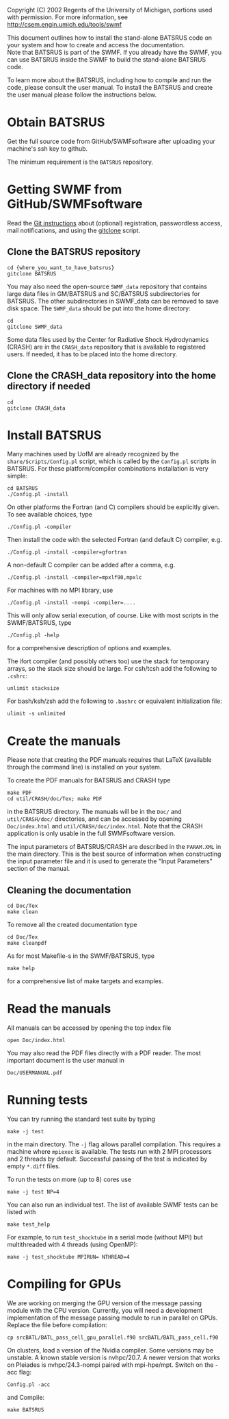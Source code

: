 Copyright (C) 2002 Regents of the University of Michigan,
portions used with permission.
For more information, see http://csem.engin.umich.edu/tools/swmf

This document outlines how to install the stand-alone BATSRUS code
on your system and how to create and access the documentation.  
Note that BATSRUS is part of the SWMF. If you already have the SWMF,
you can use BATSRUS inside the SWMF to build the stand-alone BATSRUS code.

To learn more about the BATSRUS, including how to compile and run the code, 
please consult the user manual.  To install the BATSRUS and create the 
user manual please follow the instructions below. 

# Obtain BATSRUS

Get the full source code from GitHub/SWMFsoftware after
uploading your machine's ssh key to github.

The minimum requirement is the `BATSRUS` repository. 

# Getting SWMF from GitHub/SWMFsoftware

Read the
[Git instructions](https://github.com/SWMFsoftware/SWMF/blob/master/doc/Git_instructions.pdf)
about (optional) registration, passwordless access, mail notifications, and
using the [gitclone](https://github.com/SWMFsoftware/share/blob/master/Scripts/gitclone) script.

## Clone the BATSRUS repository

```
cd {where_you_want_to_have_batsrus}
gitclone BATSRUS
```

You may also need the open-source `SWMF_data` repository that contains
large data files in GM/BATSRUS and SC/BATSRUS subdirectories for BATSRUS.
The other subdirectories in SWMF_data can be removed to save disk space.
The `SWMF_data` should be put into the home directory:

```
cd
gitclone SWMF_data
```

Some data files used by the Center for Radiative Shock Hydrodynamics (CRASH)
are in the `CRASH_data` repository that is available to registered users.
If needed, it has to be placed into the home directory.

## Clone the CRASH_data repository into the home directory if needed
```
cd
gitclone CRASH_data
```

# Install BATSRUS

Many machines used by UofM are already recognized by the 
`share/Scripts/Config.pl` script, which is called by the `Config.pl`
scripts in BATSRUS.
For these platform/compiler combinations installation is very simple:
```
cd BATSRUS
./Config.pl -install
```
On other platforms the Fortran (and C) compilers should be explicitly given.
To see available choices, type
```
./Config.pl -compiler
```
Then install the code with the selected Fortran (and default C) compiler, e.g.
```
./Config.pl -install -compiler=gfortran
```
A non-default C compiler can be added after a comma, e.g.
```
./Config.pl -install -compiler=mpxlf90,mpxlc
```
For machines with no MPI library, use
```
./Config.pl -install -nompi -compiler=....
```
This will only allow serial execution, of course. Like with most scripts
in the SWMF/BATSRUS, type
```
./Config.pl -help
```
for a comprehensive description of options and examples.

The ifort compiler (and possibly others too) use the stack for temporary
arrays, so the stack size should be large. For csh/tcsh add the following
to `.cshrc`:
```
unlimit stacksize
```
For bash/ksh/zsh add the following to `.bashrc` or equivalent initialization
file:
```
ulimit -s unlimited
```

# Create the manuals

Please note that creating the PDF manuals requires that LaTeX
(available through the command line) is installed on your system.

To create the PDF manuals for BATSRUS and CRASH type
```
make PDF
cd util/CRASH/doc/Tex; make PDF
```
in the BATSRUS directory. The manuals will be in the `Doc/` and
`util/CRASH/doc/` directories, and can be accessed by opening
`Doc/index.html` and `util/CRASH/doc/index.html`. Note that
the CRASH application is only usable in the full SWMFsoftware version.

The input parameters of BATSRUS/CRASH are described in the `PARAM.XML`
in the main directory. This is the best source of information when
constructing the input parameter file and it is used to generate the
"Input Parameters" section of the manual.

## Cleaning the documentation
```
cd Doc/Tex
make clean
```
To remove all the created documentation type
```
cd Doc/Tex
make cleanpdf
```
As for most Makefile-s in the SWMF/BATSRUS, type
```
make help
```
for a comprehensive list of make targets and examples.

# Read the manuals

All manuals can be accessed by opening the top index file 
```
open Doc/index.html
```
You may also read the PDF files directly with a PDF reader. 
The most important document is the user manual in
```
Doc/USERMANUAL.pdf
```

# Running tests

You can try running the standard test suite by typing
```
make -j test
```
in the main directory. The `-j` flag allows parallel compilation.
This requires a machine where `mpiexec` is available.
The tests run with 2 MPI processors and 2 threads by default. 
Successful passing of the test is indicated by empty `*.diff` files.

To run the tests on more (up to 8) cores use
```
make -j test NP=4
```
You can also run an individual test. The list of available SWMF tests
can be listed with
```
make test_help
```
For example, to run `test_shocktube` in a serial mode (without MPI)
but multithreaded with 4 threads (using OpenMP):
```
make -j test_shocktube MPIRUN= NTHREAD=4
```

# Compiling for GPUs

We are working on merging the GPU version of the message passing module with 
the CPU version. Currently, you will need a development implementation of 
the message passing module to run in parallel on GPUs. Replace the file 
before compilation:
```
cp srcBATL/BATL_pass_cell_gpu_parallel.f90 srcBATL/BATL_pass_cell.f90
```
On clusters, load a version of the Nvidia compiler. Some versions may be
unstable. A known stable version is nvhpc/20.7. A newer version that works
on Pleiades is nvhpc/24.3-nompi paired with mpi-hpe/mpt. Switch on the -acc 
flag:
```
Config.pl -acc
```
and Compile:
```
make BATSRUS
```
